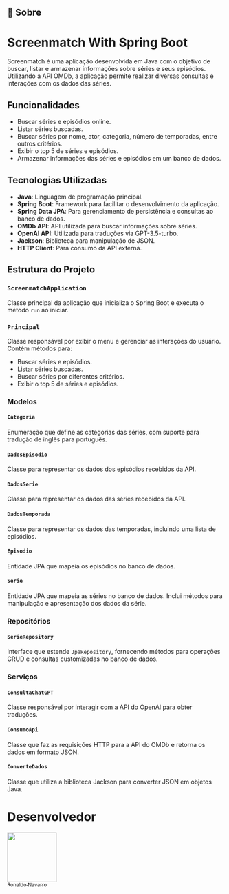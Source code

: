 ## 🔖 Sobre

# Screenmatch With Spring Boot

Screenmatch é uma aplicação desenvolvida em Java com o objetivo de buscar, listar e armazenar informações sobre séries e seus episódios. Utilizando a API OMDb, a aplicação permite realizar diversas consultas e interações com os dados das séries.

## Funcionalidades

- Buscar séries e episódios online.
- Listar séries buscadas.
- Buscar séries por nome, ator, categoria, número de temporadas, entre outros critérios.
- Exibir o top 5 de séries e episódios.
- Armazenar informações das séries e episódios em um banco de dados.

## Tecnologias Utilizadas

- **Java**: Linguagem de programação principal.
- **Spring Boot**: Framework para facilitar o desenvolvimento da aplicação.
- **Spring Data JPA**: Para gerenciamento de persistência e consultas ao banco de dados.
- **OMDb API**: API utilizada para buscar informações sobre séries.
- **OpenAI API**: Utilizada para traduções via GPT-3.5-turbo.
- **Jackson**: Biblioteca para manipulação de JSON.
- **HTTP Client**: Para consumo da API externa.

## Estrutura do Projeto

### `ScreenmatchApplication`

Classe principal da aplicação que inicializa o Spring Boot e executa o método `run` ao iniciar.

### `Principal`

Classe responsável por exibir o menu e gerenciar as interações do usuário. Contém métodos para:
- Buscar séries e episódios.
- Listar séries buscadas.
- Buscar séries por diferentes critérios.
- Exibir o top 5 de séries e episódios.

### Modelos

#### `Categoria`
Enumeração que define as categorias das séries, com suporte para tradução de inglês para português.

#### `DadosEpisodio`
Classe para representar os dados dos episódios recebidos da API.

#### `DadosSerie`
Classe para representar os dados das séries recebidos da API.

#### `DadosTemporada`
Classe para representar os dados das temporadas, incluindo uma lista de episódios.

#### `Episodio`
Entidade JPA que mapeia os episódios no banco de dados.

#### `Serie`
Entidade JPA que mapeia as séries no banco de dados. Inclui métodos para manipulação e apresentação dos dados da série.

### Repositórios

#### `SerieRepository`
Interface que estende `JpaRepository`, fornecendo métodos para operações CRUD e consultas customizadas no banco de dados.

### Serviços

#### `ConsultaChatGPT`
Classe responsável por interagir com a API do OpenAI para obter traduções.

#### `ConsumoApi`
Classe que faz as requisições HTTP para a API do OMDb e retorna os dados em formato JSON.

#### `ConverteDados`
Classe que utiliza a biblioteca Jackson para converter JSON em objetos Java.

# Desenvolvedor

[<img loading="lazy" src="https://avatars.githubusercontent.com/u/134724019?v=4" width=115><br><sub>Ronaldo Navarro</sub>](https://github.com/ronaldosnavarro)
